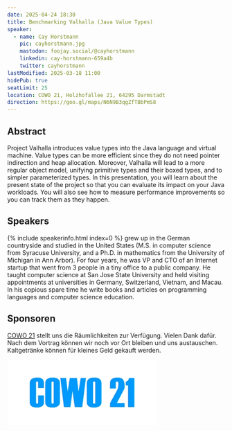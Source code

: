 ```yaml
---
date: 2025-04-24 18:30
title: Benchmarking Valhalla (Java Value Types)
speaker:
  - name: Cay Horstmann
    pic: cayhorstmann.jpg
    mastodon: foojay.social/@cayhorstmann
    linkedin: cay-horstmann-659a4b
    twitter: cayhorstmann
lastModified: 2025-03-18 11:00
hidePub: true
seatLimit: 25
location: COWO 21, Holzhofallee 21, 64295 Darmstadt
direction: https://goo.gl/maps/N6N9B3qgZfTBbPmS8
---
```


## Abstract

Project Valhalla introduces value types into the Java language and virtual machine. Value types can be more efficient since they do not need pointer indirection and heap allocation. Moreover, Valhalla will lead to a more regular object model, unifying primitive types and their boxed types, and to simpler parameterized types. In this presentation, you will learn about the present state of the project so that you can evaluate its impact on your Java workloads. You will also see how to measure performance improvements so you can track them as they happen.

## Speakers

{% include speakerinfo.html index=0 %} grew up in the German countryside and studied in the United States (M.S. in computer science from Syracuse University, and a Ph.D. in mathematics from the University of Michigan in Ann Arbor). For four years, he was VP and CTO of an Internet startup that went from 3 people in a tiny office to a public company. He taught computer science at San Jose State University and held visiting appointments at universities in Germany, Switzerland, Vietnam, and Macau. In his copious spare time he write books and articles on programming languages and computer science education.

## Sponsoren

[COWO 21](https://cowo21.de/) stellt uns die Räumlichkeiten zur Verfügung. Vielen Dank dafür. Nach dem Vortrag können wir noch vor Ort bleiben und uns austauschen. Kaltgetränke können für kleines Geld gekauft werden.

[![logo](/images/sponsors/cowo21.jpg)](https://cowo21.de/) 
